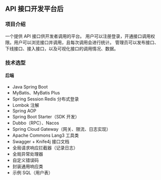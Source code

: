 ## API 接口开发平台后
### 项目介绍

一个提供 API 接口供开发者调用的平台。
用户可以注册登录，开通接口调用权限。用户可以浏览接口并调用，且每次调用会进行统计。
管理员可以发布接口、下线接口、接入接口，以及可视化接口的调用情况、数据。

### 技术选型

#### 后端

- Java Spring Boot
- MyBatis、MyBatis Plus
- Spring Session Redis 分布式登录
- Lombok 注解
- Spring AOP
- Spring Boot Starter（SDK 开发）
- Dubbo（RPC）、Nacos
- Spring Cloud Gateway（网关、限流、日志实现）
- Apache Commons Lang3 工具类
- Swagger + Knife4j 接口文档
- 全局请求响应拦截器（记录日志）
- 全局异常处理器
- 自定义错误码
- 封装通用响应类
- 示例 SQL（用户表）
